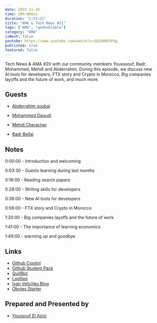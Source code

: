```yaml
---
date: 2022-11-28
time: 20h:00min
duration: "1:53:21"
title: "AMA & Tech News #21"
tags: ["AMA", "geeksblabla"]
category: "AMA"
isNext: false
youtube: https://www.youtube.com/watch?v=3Q2dAMGYPXg
published: true
featured: false
---
```


Tech News & AMA #20 with our community members Yousssouf, Badr, Mohammed, Mehdi and Abderrahim. During this episode, we discuss new AI tools for developers, FTX story and Crypto in Morocco, Big companies layoffs and the future of work, and much more.

## Guests

- [Abderrahim soubai](https://www.soubai.me/)

- [Mohammed Daoudi](https://twitter.com/MIduoad/)

- [Mehdi Cheracher](https://twitter.com/Mehdi_Cheracher)

- [Badr Bellaj](https://www.linkedin.com/in/bellajbadr/)

## Notes

0:00:00 - Introduction and welcoming

0:03:30 - Guests learning during last months

0:18:00 - Reading search papers

0:28:00 - Writing skills for developers

0:36:00 - New AI tools for developers

0:56:00 - FTX story and Crypto in Morocco

1:20:00 - Big companies layoffs and the future of work

1:41:00 - The importance of learning economics

1:49:00 - warming up and goodbye

## Links

- [Github Copilot](https://github.com/features/copilot)
- [Github Student Pack](https://education.github.com/pack)
- [QuillBot](https://quillbot.com/)
- [LogSeq](https://logseq.com/)
- [Ivan Velichko Blog](https://iximiuz.com/en/)
- [Obytes Starter](https://starter.obytes.com/)

## Prepared and Presented by

- [Youssouf El Azizi](https://elazizi.com/)
